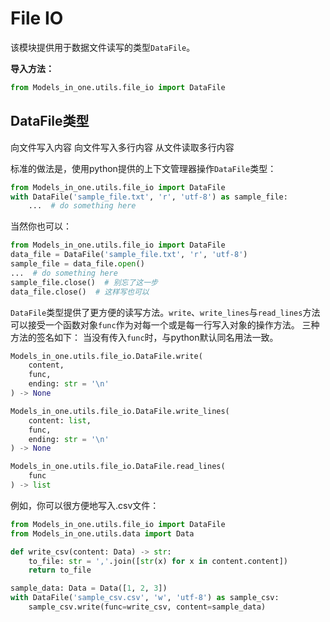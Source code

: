 # File IO


该模块提供用于数据文件读写的类型`DataFile`。

**导入方法：**
```python 
from Models_in_one.utils.file_io import DataFile
```
## <span id=file_1>DataFile类型</span>

<deflist collapsible="true">
<def title="write(content, func, ending)">
    向文件写入内容
</def>
<def title="write_lines(content, func, ending)">
    向文件写入多行内容
</def>
<def title="read_lines(func)">
    从文件读取多行内容
</def>
</deflist>

标准的做法是，使用python提供的上下文管理器操作`DataFile`类型：
```python
from Models_in_one.utils.file_io import DataFile
with DataFile('sample_file.txt', 'r', 'utf-8') as sample_file:
	...  # do something here
```
当然你也可以：
```python
from Models_in_one.utils.file_io import DataFile
data_file = DataFile('sample_file.txt', 'r', 'utf-8')
sample_file = data_file.open()
...  # do something here
sample_file.close()  # 别忘了这一步
data_file.close()  # 这样写也可以
```
`DataFile`类型提供了更方便的读写方法。`write`、`write_lines`与`read_lines`方法可以接受一个函数对象`func`作为对每一个或是每一行写入对象的操作方法。
三种方法的签名如下：
<note>
当没有传入<code>func</code>时，与python默认同名用法一致。
</note>

```python
Models_in_one.utils.file_io.DataFile.write(
    content, 
    func, 
    ending: str = '\n'
) -> None

Models_in_one.utils.file_io.DataFile.write_lines(
    content: list, 
    func, 
    ending: str = '\n'
) -> None

Models_in_one.utils.file_io.DataFile.read_lines(
    func
) -> list
```
例如，你可以很方便地写入<path>.csv</path>文件：
```python
from Models_in_one.utils.file_io import DataFile
from Models_in_one.utils.data import Data

def write_csv(content: Data) -> str:
	to_file: str = ','.join([str(x) for x in content.content])
	return to_file

sample_data: Data = Data([1, 2, 3])
with DataFile('sample_csv.csv', 'w', 'utf-8') as sample_csv:
	sample_csv.write(func=write_csv, content=sample_data)
```